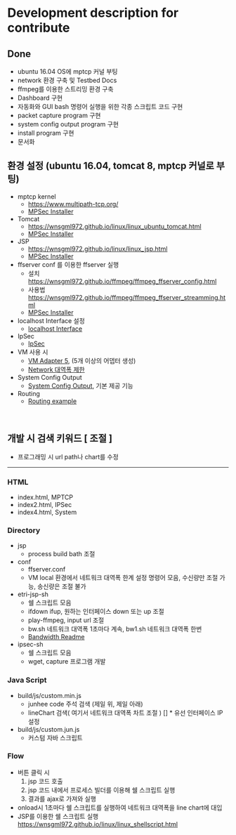 # Development description for contribute

## Done
- ubuntu 16.04 OS에 mptcp 커널 부팅
- network 환경 구축 및 Testbed Docs
- ffmpeg를 이용한 스트리밍 환경 구축
- Dashboard 구현
- 자동화와 GUI bash 명령어 실행을 위한 각종 스크립트 코드 구현
- packet capture program 구현
- system config output program 구현
- install program 구현
- 문서화


## 환경 설정 (ubuntu 16.04, tomcat 8, mptcp 커널로 부팅)
* mptcp kernel
  * <https://www.multipath-tcp.org/>
  * [MPSec Installer](https://github.com/MPSec/Dashboard/blob/master/readme/HowToBuild.md)
* Tomcat
  * <https://wnsgml972.github.io/linux/linux_ubuntu_tomcat.html>
  * [MPSec Installer](https://github.com/MPSec/Dashboard/blob/master/readme/HowToBuild.md)  
* JSP
  * <https://wnsgml972.github.io/linux/linux_jsp.html>
  * [MPSec Installer](https://github.com/MPSec/Dashboard/blob/master/readme/HowToBuild.md)  
* ffserver conf 를 이용한 ffserver 실행
  * 설치 <https://wnsgml972.github.io/ffmpeg/ffmpeg_ffserver_config.html>
  * 사용법 <https://wnsgml972.github.io/ffmpeg/ffmpeg_ffserver_streamming.html>
  * [MPSec Installer](https://github.com/MPSec/Dashboard/blob/master/readme/HowToBuild.md)  
* localhost Interface 설정
  * [localhost Interface](/contents/localhost.md)
* IpSec
  * [IpSec](/contents/ipsec.md)
* VM 사용 시
  * [VM Adapter 5](/contents/in_vm_create_more_than_5_adapter.md), (5개 이상의 어뎁터 생성)
  * [Network 대역폭 제한](/conf/limit-network-state)
* System Config Output
    * [System Config Output](/contents/system.md), 기본 제공 기능
* Routing
    * [Routing example](/contents/routing.md)

<br/>

## 개발 시 검색 키워드 [ 조절 ]
* 프로그래밍 시 url path나 chart를 수정


<hr/>

### HTML
* index.html,  MPTCP
* index2.html, IPSec
* index4.html, System

### Directory
* jsp
  * process build bath 조절
* conf
  * ffserver.conf  
  * VM local 환경에서 네트워크 대역폭 한계 설정 명령어 모음, 수신량만 조절 가능, 송신량은 조절 불가
* etri-jsp-sh
  * 쉘 스크립트 모음
  * ifdown ifup, 원하는 인터페이스 down 또는 up 조절
  * play-ffmpeg, input url 조절
  * bw.sh 네트워크 대역폭 1초마다 계속,  bw1.sh 네트워크 대역폭 한번
  * [Bandwidth Readme](/contents/bandwidth.md)
* ipsec-sh
  * 쉘 스크립트 모음
  * wget, capture 프로그램 개발

### Java Script
* build/js/custom.min.js
  * junhee code 주석 검색 (제일 위, 제일 아래)
  * lineChart 검색( 여기서 네트워크 대역폭 차트 조절 )
[]  * 유선 인터페이스 IP 설정
* build/js/custom.jun.js
  * 커스텀 자바 스크립트

### Flow
* 버튼 클릭 시
  1. jsp 코드 호출
  2. jsp 코드 내에서 프로세스 빌더를 이용해 쉘 스크립트 실행
  3. 결과를 ajax로 가져와 실행
* onload시 1초마다 쉘 스크립트를 실행하여 네트워크 대역폭을 line chart에 대입
* JSP를 이용한 쉘 스크립트 실행 <https://wnsgml972.github.io/linux/linux_shellscript.html>
